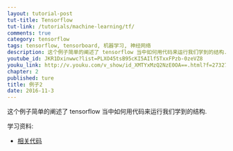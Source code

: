 ```yaml
---
layout: tutorial-post
tut-title: Tensorflow
tut-link: /tutorials/machine-learning/tf/
comments: true
category: tensorflow
tags: tensorflow, tensorboard, 机器学习, 神经网络
description: 这个例子简单的阐述了 tensorflow 当中如何用代码来运行我们学到的结构.
youtube_id: JKR1Dxinwwc?list=PLXO45tsB95cKI5AIlf5TxxFPzb-0zeVZ8
youku_link: http://v.youku.com/v_show/id_XMTYxMzQ2NzE0OA==.html?f=27327189&o=1
chapter: 2
published: ture
title: 例子2
date: 2016-11-3
---
```


这个例子简单的阐述了 tensorflow 当中如何用代码来运行我们学到的结构.

学习资料:
  * [相关代码](https://github.com/MorvanZhou/tutorials/tree/master/tensorflowTUT/tf5_example2)
